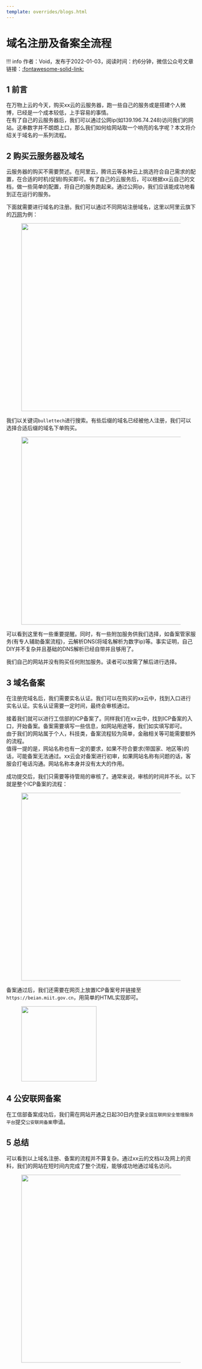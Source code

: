 ```yaml
---
template: overrides/blogs.html
---
```


# 域名注册及备案全流程

!!! info
    作者：Void，发布于2022-01-03，阅读时间：约6分钟，微信公众号文章链接：[:fontawesome-solid-link:](https://mp.weixin.qq.com/s/NHgnYaelpcDKYWnAqL6vSw)

## 1 前言

在万物上云的今天，购买xx云的云服务器，跑一些自己的服务或是搭建个人微博，已经是一个成本较低，上手容易的事情。  
在有了自己的云服务器后，我们可以通过公网ip(如139.196.74.248)访问我们的网站。这串数字并不朗朗上口，那么我们如何给网站取一个响亮的名字呢？本文将介绍关于域名的一系列流程。

## 2 购买云服务器及域名

云服务器的购买不需要赘述。在阿里云，腾讯云等各种云上挑选符合自己需求的配置，在合适的时机(促销)购买即可。有了自己的云服务后，可以根据xx云自己的文档，做一些简单的配置，将自己的服务跑起来。通过公网ip，我们应该能成功地看到正在运行的服务。  

下面就需要进行域名的注册。我们可以通过不同网站注册域名，这里以阿里云旗下的[万网](https://wanwang.aliyun.com/domain/ '万网')为例：

<figure>
  <img src="https://cdn.jsdelivr.net/gh/BulletTech2021/Pics/img/y1.png" width="500"/>
</figure>

我们以关键词`bullettech`进行搜索。有些后缀的域名已经被他人注册，我们可以选择合适后缀的域名下单购买。

<figure>
  <img src="https://cdn.jsdelivr.net/gh/BulletTech2021/Pics/img/y2.png" width="500"/>
</figure>

可以看到这里有一些重要提醒。同时，有一些附加服务供我们选择，如备案管家服务(有专人辅助备案流程)，云解析DNS(将域名解析为数字ip)等。事实证明，自己DIY并不复杂并且基础的DNS解析已经自带并且够用了。  

我们自己的网站并没有购买任何附加服务。读者可以按需了解后进行选择。

## 3 域名备案

在注册完域名后，我们需要实名认证。我们可以在购买的xx云中，找到入口进行实名认证。实名认证需要一定时间，最终会审核通过。  

接着我们就可以进行工信部的ICP备案了。同样我们在xx云中，找到ICP备案的入口，开始备案。备案需要填写一些信息，如网站用途等，我们如实填写即可。  
由于我们的网站属于个人，科技类，备案流程较为简单，金融相关等可能需要额外的流程。  
值得一提的是，网站名称也有一定的要求，如果不符合要求(带国家、地区等)的话，可能备案无法通过。xx云会对备案进行初审，如果网站名称有问题的话，客服会打电话沟通。网站名称本身并没有太大的作用。  

成功提交后，我们只需要等待管局的审核了。通常来说，审核的时间并不长。以下就是整个ICP备案的流程：

<figure>
  <img src="https://cdn.jsdelivr.net/gh/BulletTech2021/Pics/img/y3.png" width="500"/>
</figure>

备案通过后，我们还需要在网页上放置ICP备案号并链接至`https://beian.miit.gov.cn`，用简单的HTML实现即可。

<figure>
  <img src="https://cdn.jsdelivr.net/gh/BulletTech2021/Pics/img/y4.png" width="200"/>
</figure>

## 4 公安联网备案

在工信部备案成功后，我们需在网站开通之日起30日内登录`全国互联网安全管理服务平台`提交`公安联网备案`申请。

## 5 总结

可以看到以上域名注册、备案的流程并不算复杂。通过xx云的文档以及网上的资料，我们的网站在短时间内完成了整个流程，能够成功地通过域名访问。

<figure>
  <img src="https://cdn.jsdelivr.net/gh/BulletTech2021/Pics/2021-6-14/1623639526512-1080P%20(Full%20HD)%20-%20Tail%20Pic.png" width="500" />
</figure>
